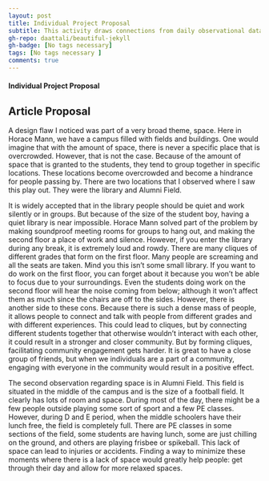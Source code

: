 ```yaml
---
layout: post
title: Individual Project Proposal
subtitle: This activity draws connections from daily observational data and to the Horace Mann community
gh-repo: daattali/beautiful-jekyll
gh-badge: [No tags necessary]
tags: [No tags necessary ]
comments: true
---
```

#### Individual Project Proposal

## Article Proposal

  A design flaw I noticed was part of a very broad theme, space. Here in Horace Mann, we have a campus filled with fields and buildings. 
One would imagine that with the amount of space, there is never a specific place that is overcrowded. However, that is not the case. 
Because of the amount of space that is granted to the students, they tend to group together in specific locations. These locations become overcrowded 
and become a hindrance for people passing by. There are two locations that I observed where I saw this play out. They were the library and Alumni Field.

  It is widely accepted that in the library people should be quiet and work silently or in groups. But because of the size of the student boy, having a quiet library 
is near impossible. Horace Mann solved part of the problem by making soundproof meeting rooms for groups to hang out, and making the second floor a place of work and silence. 
However, if you enter the library during any break, it is extremely loud and rowdy. There are many cliques of different grades that form on the first floor. 
Many people are screaming and all the seats are taken. Mind you this isn’t some small library. If you want to do work on the first floor, 
you can forget about it because you won’t be able to focus due to your surroundings. Even the students doing work on the second floor will hear the noise coming from below; 
although it won’t affect them as much since the chairs are off to the sides. However, there is another side to these cons. Because there is such a dense mass of people, 
it allows people to connect and talk with people from different grades and with different experiences. This could lead to cliques, but by connecting different students together 
that otherwise wouldn’t interact with each other, it could result in a stronger and closer community. But by forming cliques, facilitating community engagement 
gets harder. It is great to have a close group of friends, but when we individuals are a part of a community, engaging with everyone in the community 
would result in a positive effect.


  The second observation regarding space is in Alumni Field. This field is situated in the middle of the campus and is the size of a football field. 
It clearly has lots of room and space. During most of the day, there might be a few people outside playing some sort of sport and a few PE classes. 
However, during D and E period, when the middle schoolers have their lunch free, the field is completely full. There are PE classes in some sections of the field, 
some students are having lunch, some are just chilling on the ground, and others are playing frisbee or spikeball. This lack of space can lead to injuries or accidents. 
Finding a way to minimize these moments where there is a lack of space would greatly help people: get through their day and allow for more relaxed spaces.
